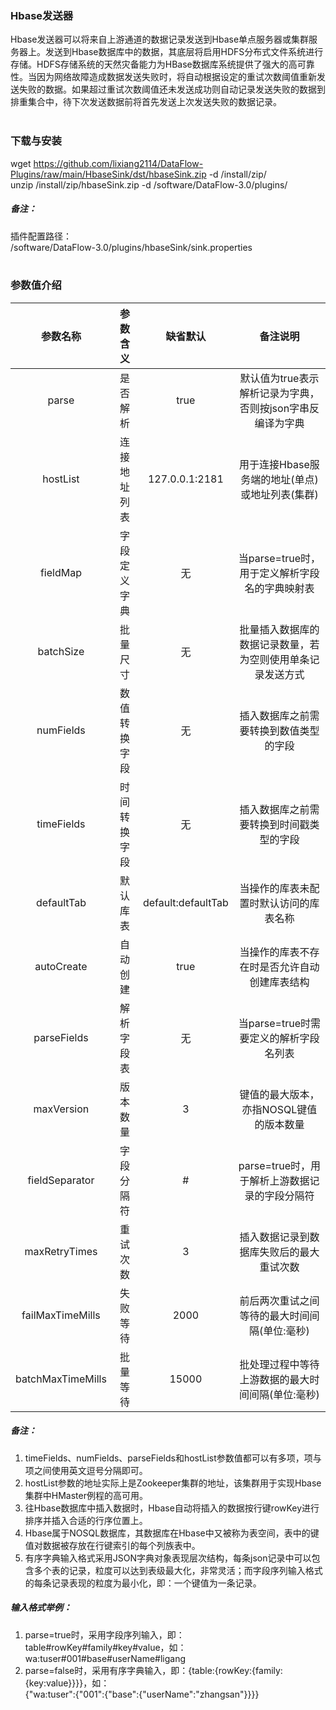 ### Hbase发送器  
Hbase发送器可以将来自上游通道的数据记录发送到Hbase单点服务器或集群服务器上。发送到Hbase数据库中的数据，其底层将启用HDFS分布式文件系统进行存储。HDFS存储系统的天然灾备能力为HBase数据库系统提供了强大的高可靠性。当因为网络故障造成数据发送失败时，将自动根据设定的重试次数阈值重新发送失败的数据。如果超过重试次数阈值还未发送成功则自动记录发送失败的数据到排重集合中，待下次发送数据前将首先发送上次发送失败的数据记录。  
​      

### 下载与安装  
wget https://github.com/lixiang2114/DataFlow-Plugins/raw/main/HbaseSink/dst/hbaseSink.zip -d /install/zip/  
unzip  /install/zip/hbaseSink.zip -d /software/DataFlow-3.0/plugins/    

##### 备注：  
插件配置路径：  
 /software/DataFlow-3.0/plugins/hbaseSink/sink.properties  
​      

### 参数值介绍  
|参数名称|参数含义|缺省默认|备注说明|
|:-----:|:-------:|:-------:|:-------:|
|parse|是否解析|true|默认值为true表示解析记录为字典，否则按json字串反编译为字典|
|hostList|连接地址列表|127.0.0.1:2181|用于连接Hbase服务端的地址(单点)或地址列表(集群)|
|fieldMap|字段定义字典|无|当parse=true时，用于定义解析字段名的字典映射表|
|batchSize|批量尺寸|无|批量插入数据库的数据记录数量，若为空则使用单条记录发送方式|
|numFields|数值转换字段|无|插入数据库之前需要转换到数值类型的字段|
|timeFields|时间转换字段|无|插入数据库之前需要转换到时间戳类型的字段|
|defaultTab|默认库表|default:defaultTab|当操作的库表未配置时默认访问的库表名称|
|autoCreate|自动创建|true|当操作的库表不存在时是否允许自动创建库表结构|
|parseFields|解析字段表|无|当parse=true时需要定义的解析字段名列表|
|maxVersion|版本数量|3|键值的最大版本，亦指NOSQL键值的版本数量|
|fieldSeparator|字段分隔符|#|parse=true时，用于解析上游数据记录的字段分隔符|
|maxRetryTimes|重试次数|3|插入数据记录到数据库失败后的最大重试次数|
|failMaxTimeMills|失败等待|2000|前后两次重试之间等待的最大时间间隔(单位:毫秒)|
|batchMaxTimeMills|批量等待|15000|批处理过程中等待上游数据的最大时间间隔(单位:毫秒)|

##### 备注：  
1. timeFields、numFields、parseFields和hostList参数值都可以有多项，项与项之间使用英文逗号分隔即可。  
2. hostList参数的地址实际上是Zookeeper集群的地址，该集群用于实现Hbase集群中HMaster例程的高可用。  
3. 往Hbase数据库中插入数据时，Hbase自动将插入的数据按行键rowKey进行排序并插入合适的行序位置上。  
4. Hbase属于NOSQL数据库，其数据库在Hbase中又被称为表空间，表中的键值对数据被存放在行键索引的每个列族表中。  
5. 有序字典输入格式采用JSON字典对象表现层次结构，每条json记录中可以包含多个表的记录，粒度可以达到表级最大化，非常灵活；而字段序列输入格式的每条记录表现的粒度为最小化，即：一个键值为一条记录。  
        
##### 输入格式举例：  
1. parse=true时，采用字段序列输入，即：table#rowKey#family#key#value，如：  
wa:tuser#001#base#userName#ligang  
2. parse=false时，采用有序字典输入，即：{table:{rowKey:{family:{key:value}}}}，如：  
{"wa:tuser":{"001":{"base":{"userName":"zhangsan"}}}}